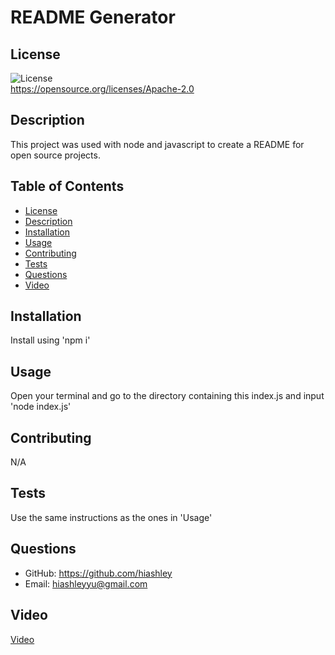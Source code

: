 # README Generator

  ## License
  ![License](https://img.shields.io/badge/License-Apache%202.0-brightgreen)
  <br>
  https://opensource.org/licenses/Apache-2.0

  ## Description
  This project was used with node and javascript to create a README for open source projects.

  ## Table of Contents
  * [License](#License)
  * [Description](#Description)
  * [Installation](#Installation)
  * [Usage](#Usage)
  * [Contributing](#Contributing)
  * [Tests](#Tests)
  * [Questions](#Questions)
  * [Video](#Video)

  ## Installation
  Install using 'npm i'

  ## Usage
  Open your terminal and go to the directory containing this index.js and input 'node index.js'

  ## Contributing 
  N/A

  ## Tests 
  Use the same instructions as the ones in 'Usage'

  ## Questions
  * GitHub: https://github.com/hiashley
  * Email: hiashleyyu@gmail.com

  ## Video 
  [Video](https://drive.google.com/file/d/1LpZt24lUifwpL4mXUkfLaNK8vjZBNF2s/view)